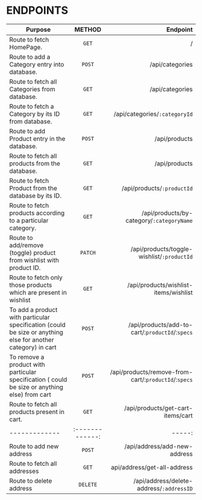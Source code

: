 # ENDPOINTS  


| Purpose      | METHOD          | Endpoint  |
| ------------- |:-------------:| -----:|
|   Route to fetch HomePage.   | `GET` | / |
|   Route to add a Category entry into database.   | `POST` | /api/categories |
|   Route to fetch all Categories from database.   | `GET` | /api/categories |
|   Route to fetch a Category by its ID from database.   | `GET` | /api/categories/`:categoryId` |
|   Route to add Product entry in the database.   | `POST` | /api/products |
|   Route to fetch all products from the database.   | `GET` | /api/products |
|   Route to fetch Product from the database by its ID.   | `GET` | /api/products/`:productId` |
|   Route to fetch products according to a particular category.   | `GET` | /api/products/by-category/`:categoryName` |
|   Route to add/remove (toggle) product from wishlist with product ID.   | `PATCH` | /api/products/toggle-wishlist/`:productId` |
|   Route to fetch only those products which are present in wishlist   | `GET` | /api/products/wishlist-items/wishlist |
|   To add a product with particular specification (could be size or anything else for another category) in cart   | `POST` | /api/products/add-to-cart/:`productId`/:`specs` |
|   To remove a product with particular specification ( could be size or anything else) from cart   | `POST` | /api/products/remove-from-cart/:`productId`/:`specs` |
|   Route to fetch all products present in cart.   | `GET` | /api/products/get-cart-items/cart |
| ------------- |:-------------:| -----:|
|   Route to add new address   | `POST` | /api/address/add-new-address |
|   Route to fetch all addresses   | `GET` | api/address/get-all-address |
|   Route to delete address   | `DELETE` | /api/address/delete-address/`:addressID` |